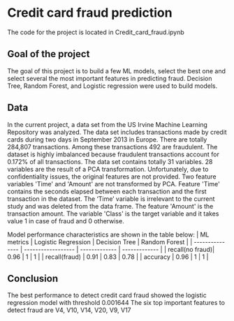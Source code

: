 # Credit card fraud prediction

The code for the project is located in Credit_card_fraud.ipynb

## Goal of the project
The goal of this project is to build a few ML models, select the best one and select several the most important features in predicting fraud.
Decision Tree, Random Forest, and Logistic regression were used to build models.

## Data 
In the current project, a data set from the US Irvine Machine Learning Repository was analyzed. The data set includes transactions made by credit cards during two days in September 2013 in Europe. There are totally 284,807 transactions. Among these transactions 492 are fraudulent. The dataset is highly imbalanced because fraudulent transactions account for 0.172% of all transactions. The data set contains totally 31 variables. 28 variables are the result of a PCA transformation. Unfortunately, due to confidentiality issues, the original features are not provided. Two feature variables 'Time' and 'Amount' are not transformed by PCA. Feature 'Time' contains the seconds elapsed between each transaction and the first transaction in the dataset. The ‘Time’ variable is irrelevant to the current study and was deleted from the data frame. The feature 'Amount' is the transaction amount. The variable 'Class' is the target variable and it takes value 1 in case of fraud and 0 otherwise. 

Model performance characteristics are shown in the table below:
| ML metrics      | Logistic Regression |   Decision Tree | Random Forest | 
| --------------- | ------------------  |   ------------- | ------------- | 
| recall(no fraud)| 0.96                |  1              | 1             | 
| recall(fraud)   | 0.91                |  0.83           | 0.78          | 
| accuracy        | 0.96                |  1              | 1             | 

## Conclusion
The best performance to detect credit card fraud showed the logistic regression model with threshold 0.001644
The six top important features to detect fraud are V4, V10, V14, V20, V9, V17


